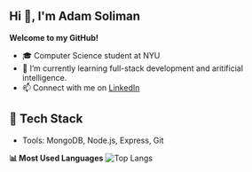 ## Hi 👋, I'm Adam Soliman

**Welcome to my GitHub!**

- 🎓 Computer Science student at NYU  
- 🌱 I’m currently learning full-stack development and aritificial intelligence.
- 📫 Connect with me on [LinkedIn](https://www.linkedin.com/in/adam-soliman-71256b291/)

## 🔧 Tech Stack
- Tools: MongoDB, Node.js, Express, Git

__📊 Most Used Languages__
![Top Langs](https://github-readme-stats.vercel.app/api/top-langs/?username=adamsolimancs&layout=compact&hide_progress=true)

